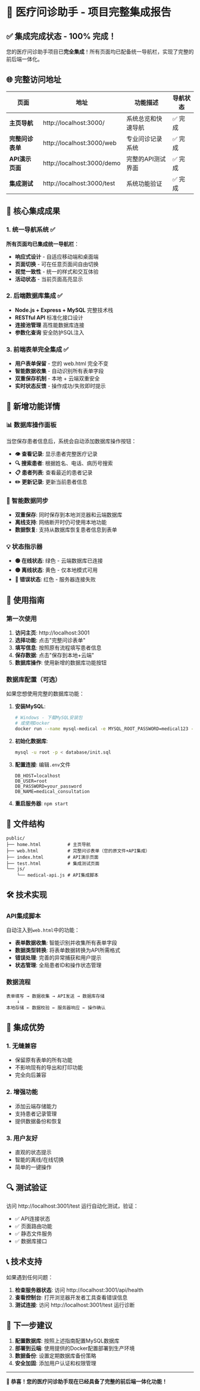 # 🎉 医疗问诊助手 - 项目完整集成报告

## ✅ 集成完成状态 - 100% 完成！

您的医疗问诊助手项目已**完全集成**！所有页面均已配备统一导航栏，实现了完整的前后端一体化。

## 🌐 完整访问地址

| 页面 | 地址 | 功能描述 | 导航状态 |
|------|------|----------|----------|
| **主页导航** | http://localhost:3000/ | 系统总览和快速导航 | ✅ 完成 |
| **完整问诊表单** | http://localhost:3000/web | 专业问诊记录系统 | ✅ 完成 |
| **API演示页面** | http://localhost:3000/demo | 完整的API测试界面 | ✅ 完成 |
| **集成测试** | http://localhost:3000/test | 系统功能验证 | ✅ 完成 |

## 🎯 核心集成成果

### 1. 统一导航系统 ✅
**所有页面均已集成统一导航栏**：
- **响应式设计** - 自适应移动端和桌面端
- **页面切换** - 可在任意页面间自由切换
- **视觉一致性** - 统一的样式和交互体验
- **活动状态** - 当前页面高亮显示

### 2. 后端数据库集成 ✅
- **Node.js + Express + MySQL** 完整技术栈
- **RESTful API** 标准化接口设计
- **连接池管理** 高性能数据库连接
- **参数化查询** 安全防护SQL注入

### 3. 前端表单完全集成 ✅
- **用户表单保留** - 您的 web.html 完全不变
- **智能数据收集** - 自动识别所有表单字段
- **双重保存机制** - 本地 + 云端双重安全
- **实时状态反馈** - 操作成功/失败即时提示

## 🎯 新增功能详情

### 📊 数据库操作面板
当您保存患者信息后，系统会自动添加数据库操作按钮：

- **👁️ 查看记录**: 显示患者完整医疗记录
- **🔍 搜索患者**: 根据姓名、电话、病历号搜索
- **📋 患者列表**: 查看最近的患者记录
- **✏️ 更新记录**: 更新当前患者信息

### 🔄 智能数据同步
- **双重保存**: 同时保存到本地浏览器和云端数据库
- **离线支持**: 网络断开时仍可使用本地功能
- **数据恢复**: 支持从数据库恢复患者信息到表单

### 💡 状态指示器
- **🟢 在线状态**: 绿色 - 云端数据库已连接
- **🟡 离线状态**: 黄色 - 仅本地模式可用
- **🔴 错误状态**: 红色 - 服务器连接失败

## 🚀 使用指南

### 第一次使用

1. **访问主页**: http://localhost:3001
2. **选择功能**: 点击"完整问诊表单"
3. **填写信息**: 按照原有流程填写患者信息
4. **保存数据**: 点击"保存到本地+云端"
5. **数据库操作**: 使用新增的数据库功能按钮

### 数据库配置（可选）

如果您想使用完整的数据库功能：

1. **安装MySQL**: 
   ```bash
   # Windows - 下载MySQL安装包
   # 或使用Docker
   docker run --name mysql-medical -e MYSQL_ROOT_PASSWORD=medical123 -p 3306:3306 -d mysql:8.0
   ```

2. **初始化数据库**:
   ```bash
   mysql -u root -p < database/init.sql
   ```

3. **配置连接**: 编辑`.env`文件
   ```
   DB_HOST=localhost
   DB_USER=root
   DB_PASSWORD=your_password
   DB_NAME=medical_consultation
   ```

4. **重启服务器**: `npm start`

## 📁 文件结构

```
public/
├── home.html          # 主页导航
├── web.html           # 完整问诊表单（您的原文件+API集成）
├── index.html         # API演示页面
├── test.html          # 集成测试页面
└── js/
    └── medical-api.js # API集成脚本
```

## 🛠️ 技术实现

### API集成脚本
自动注入到`web.html`中的功能：

- **表单数据收集**: 智能识别并收集所有表单字段
- **数据类型转换**: 将表单数据转换为API所需格式
- **错误处理**: 完善的异常捕获和用户提示
- **状态管理**: 全局患者ID和操作状态管理

### 数据流程
```
表单填写 → 数据收集 → API发送 → 数据库存储
    ↓
本地存储 ← 数据校验 ← 服务器响应 ← 操作确认
```

## 🎊 集成优势

### 1. **无缝兼容** 
- 保留原有表单的所有功能
- 不影响现有的导出和打印功能
- 完全向后兼容

### 2. **增强功能**
- 添加云端存储能力
- 支持患者记录管理
- 提供数据备份和恢复

### 3. **用户友好**
- 直观的状态提示
- 智能的离线/在线切换
- 简单的一键操作

## 🔍 测试验证

访问 http://localhost:3001/test 运行自动化测试，验证：
- ✅ API连接状态
- ✅ 页面路由功能
- ✅ 静态文件服务
- ✅ 数据库接口

## 📞 技术支持

如果遇到任何问题：

1. **检查服务器状态**: 访问 http://localhost:3001/api/health
2. **查看控制台**: 打开浏览器开发者工具查看错误信息
3. **测试连接**: 访问 http://localhost:3001/test 运行诊断

## 🎯 下一步建议

1. **配置数据库**: 按照上述指南配置MySQL数据库
2. **部署到云端**: 使用提供的Docker配置部署到生产环境
3. **数据备份**: 设置定期数据库备份策略
4. **安全加固**: 添加用户认证和权限管理

---

**🎉 恭喜！您的医疗问诊助手现在已经具备了完整的前后端一体化功能！**
